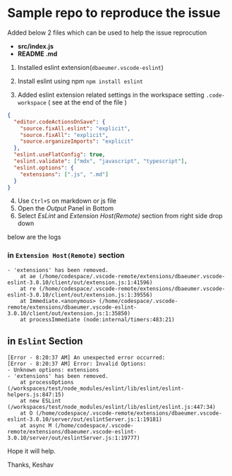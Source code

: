 # Sample repo to reproduce the issue

Added below 2 files which can be used to help the issue reprocution

  - **src/index.js**
  - **README .md**

1. Installed eslint extension(`dbaeumer.vscode-eslint`)

2. Install eslint using npm `npm install eslint`

3. Added eslint extension related settings in the workspace setting `.code-workspace`  ( see at the end of the file )
   
```json
{
  "editor.codeActionsOnSave": {
    "source.fixAll.eslint": "explicit",
    "source.fixAll": "explicit",
    "source.organizeImports": "explicit"
  },
  "eslint.useFlatConfig": true,
  "eslint.validate": ["mdx", "javascript", "typescript"],
  "eslint.options": {
    "extensions": [".js", ".md"]
  }
}
```

4. Use `Ctrl+S` on markdown or js file
5. Open the _Output_ Panel in Bottom
6. Select _EsLint_ and _Extension Host(Remote)_ section from right side drop down

below are the logs

### in `Extension Host(Remote)` section

```log
- 'extensions' has been removed.
    at ae (/home/codespace/.vscode-remote/extensions/dbaeumer.vscode-eslint-3.0.10/client/out/extension.js:1:41596)
    at re (/home/codespace/.vscode-remote/extensions/dbaeumer.vscode-eslint-3.0.10/client/out/extension.js:1:39556)
    at Immediate.<anonymous> (/home/codespace/.vscode-remote/extensions/dbaeumer.vscode-eslint-3.0.10/client/out/extension.js:1:35850)
    at processImmediate (node:internal/timers:483:21)
```

## in `Eslint` Section

```log
[Error - 8:20:37 AM] An unexpected error occurred:
[Error - 8:20:37 AM] Error: Invalid Options:
- Unknown options: extensions
- 'extensions' has been removed.
    at processOptions (/workspaces/test/node_modules/eslint/lib/eslint/eslint-helpers.js:847:15)
    at new ESLint (/workspaces/test/node_modules/eslint/lib/eslint/eslint.js:447:34)
    at O (/home/codespace/.vscode-remote/extensions/dbaeumer.vscode-eslint-3.0.10/server/out/eslintServer.js:1:19181)
    at async M (/home/codespace/.vscode-remote/extensions/dbaeumer.vscode-eslint-3.0.10/server/out/eslintServer.js:1:19777)
```

Hope it will help.

Thanks,
Keshav
